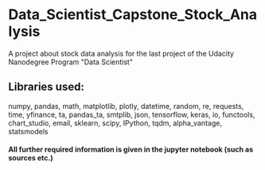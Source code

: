 # Data_Scientist_Capstone_Stock_Analysis
A project about stock data analysis for the last project of the Udacity Nanodegree Program "Data Scientist"

## Libraries used:
numpy, pandas, math, matplotlib, plotly, datetime, random, re, requests, time, yfinance, ta, pandas_ta, smtplib, json, tensorflow, keras, io, functools, chart_studio, email, sklearn, scipy, IPython, tqdm, alpha_vantage, statsmodels

#### All further required information is given in the jupyter notebook (such as sources etc.)
